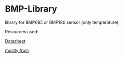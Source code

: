 # BMP-Library
library for BMP085 or BMP180 sensor (only temperature)

Resources used:

[Datasheet](https://cdn-shop.adafruit.com/datasheets/BST-BMP180-DS000-09.pdf)

[mostly from](https://github.com/aercys/Bosch-Bmp180-Sensor-Lib/)
